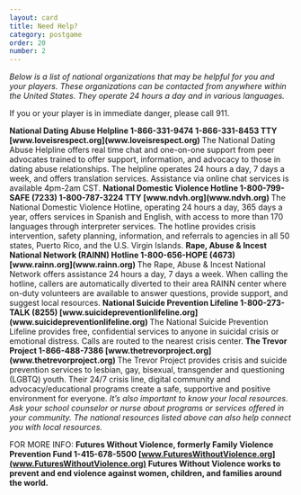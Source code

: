 ```yaml
---
layout: card
title: Need Help?
category: postgame
order: 20
number: 2
---
```


<em>
Below is a list of national organizations that may be helpful for you and your players. These organizations can be contacted from anywhere within the United States. They operate 24 hours a day and in various languages.
</em>

If you or your player is in immediate danger, please call 911.

<strong>
National Dating Abuse Helpline 
1-866-331-9474 
1-866-331-8453 TTY 
[www.loveisrespect.org](www.loveisrespect.org)
</strong>
The National Dating Abuse Helpline offers real time chat and one-on-one support from peer advocates trained to offer support, information, and advocacy to those in dating abuse relationships. The helpline operates 24 hours a day, 7 days a week, and offers translation services. Assistance via online chat services is available 4pm-2am CST.

<strong>
National Domestic Violence Hotline 
1-800-799-SAFE (7233) 
1-800-787-3224 TTY 
[www.ndvh.org](www.ndvh.org)
</strong>
The National Domestic Violence Hotline, operating 24 hours a day, 365 days a year, offers services
in Spanish and English, with access to more than 170 languages through interpreter services. The hotline provides crisis intervention, safety planning, information, and referrals to agencies in all 50 states, Puerto Rico, and the U.S. Virgin Islands.

<strong>
Rape, Abuse & Incest National Network (RAINN) Hotline 
1-800-656-HOPE (4673)
[www.rainn.org](www.rainn.org)
</strong>
The Rape, Abuse & Incest National Network offers assistance 24 hours a day, 7 days a week. When calling the hotline, callers are automatically diverted to their area RAINN center where on-duty volunteers are available to answer questions, provide support, and suggest local resources.

<strong>
National Suicide Prevention Lifeline
1-800-273-TALK (8255)
[www.suicidepreventionlifeline.org](www.suicidepreventionlifeline.org)
</strong>
The National Suicide Prevention Lifeline provides free, confidential services to anyone in suicidal crisis or emotional distress. Calls are routed to the nearest crisis center.

<strong>
The Trevor Project
1-866-488-7386
[www.thetrevorproject.org](www.thetrevorproject.org)
</strong>
The Trevor Project provides crisis and suicide prevention services to lesbian, gay, bisexual, transgender and questioning (LGBTQ) youth. Their 24/7 crisis line, digital community and advocacy/educational programs create a safe, supportive and positive environment for everyone.

<em>
It’s also important to know your local resources. Ask your school counselor or nurse about programs or services offered in your community. The national resources listed above can also help connect you with local resources.
</em>

FOR MORE INFO:
<strong>
Futures Without Violence, formerly Family Violence Prevention Fund 
1-415-678-5500
[www.FuturesWithoutViolence.org](www.FuturesWithoutViolence.org)
Futures Without Violence works to prevent and end violence against women, children, and families around the world.